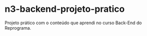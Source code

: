 # n3-backend-projeto-pratico
Projeto prático com o conteúdo que aprendi no curso Back-End do Reprograma.
